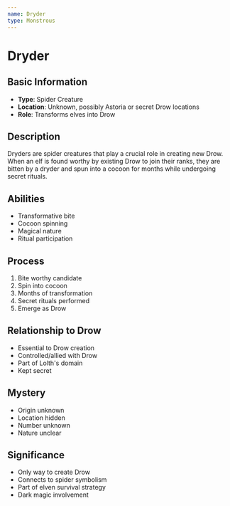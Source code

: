 ```yaml
---
name: Dryder
type: Monstrous
---
```


# Dryder

## Basic Information
- **Type**: Spider Creature
- **Location**: Unknown, possibly Astoria or secret Drow locations
- **Role**: Transforms elves into Drow

## Description
Dryders are spider creatures that play a crucial role in creating new Drow. When an elf is found worthy by existing Drow to join their ranks, they are bitten by a dryder and spun into a cocoon for months while undergoing secret rituals.

## Abilities
- Transformative bite
- Cocoon spinning
- Magical nature
- Ritual participation

## Process
1. Bite worthy candidate
2. Spin into cocoon
3. Months of transformation
4. Secret rituals performed
5. Emerge as Drow

## Relationship to Drow
- Essential to Drow creation
- Controlled/allied with Drow
- Part of Lolth's domain
- Kept secret

## Mystery
- Origin unknown
- Location hidden
- Number unknown
- Nature unclear

## Significance
- Only way to create Drow
- Connects to spider symbolism
- Part of elven survival strategy
- Dark magic involvement